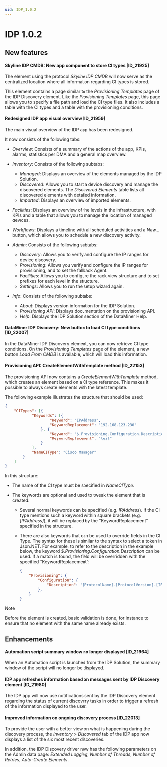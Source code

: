 ```yaml
---
uid: IDP_1.0.2
---
```


# IDP 1.0.2

## New features

#### Skyline IDP CMDB: New app component to store CI types \[ID_21925\]

The element using the protocol *Skyline IDP CMDB* will now serve as the centralized location where all information regarding CI types is stored.

This element contains a page similar to the *Provisioning Templates* page of the IDP Discovery element. Like the *Provisioning Templates* page, this page allows you to specify a file path and load the CI type files. It also includes a table with the CI types and a table with the provisioning conditions.

#### Redesigned IDP app visual overview \[ID_21959\]

The main visual overview of the IDP app has been redesigned.

It now consists of the following tabs:

- *Overview*: Consists of a summary of the actions of the app, KPIs, alarms, statistics per DMA and a general map overview.

- *Inventory*: Consists of the following subtabs:

  - *Managed*: Displays an overview of the elements managed by the IDP Solution.
  - *Discovered*: Allows you to start a device discovery and manage the discovered elements. The *Discovered Elements* table lists all discovered elements with detailed information.
  - *Imported*: Displays an overview of imported elements.

- *Facilities*: Displays an overview of the levels in the infrastructure, with KPIs and a table that allows you to manage the location of managed devices.

- *Workflows*: Displays a timeline with all scheduled activities and a *New...* button, which allows you to schedule a new discovery activity.

- *Admin*: Consists of the following subtabs:

  - *Discovery*: Allows you to verify and configure the IP ranges for device discovery.
  - *Provisioning*: Allows you verify and configure the IP ranges for provisioning, and to set the fallback Agent.
  - *Facilities*: Allows you to configure the rack view structure and to set prefixes for each level in the structure.
  - *Settings*: Allows you to run the setup wizard again.

- *Info*: Consists of the following subtabs:

  - *About*: Displays version information for the IDP Solution.
  - *Provisioning API*: Displays documentation on the provisioning API.
  - *Help*: Displays the IDP Solution section of the DataMiner Help.

#### DataMiner IDP Discovery: New button to load CI type conditions \[ID_22007\]

In the DataMiner IDP Discovery element, you can now retrieve CI type conditions. On the *Provisioning Templates* page of the element, a new button *Load From CMDB* is available, which will load this information.

#### Provisioning API: CreateElementWithTemplate method \[ID_22153\]

The provisioning API now contains a *CreateElementWithTemplate* method, which creates an element based on a CI type reference. This makes it possible to always create elements with the latest template.

The following example illustrates the structure that should be used:

```json
{
    "CITypes": [{
            "Keywords": [{
                    "Keyword": "IPAddress",
                    "KeywordReplacement": "192.168.123.230"
                }, {
                    "Keyword": "$.Provisioning.Configuration.Description",
                    "KeywordReplacement": "test"
                }
            ],
            "NameCIType": "Cisco Manager"
        }
    ]
}
```

In this structure:

- The name of the CI type must be specified in *NameCIType*.

- The keywords are optional and used to tweak the element that is created:

  - Several normal keywords can be specified (e.g. *IPAddress*). If the CI type mentions such a keyword within square brackets (e.g. *\[IPAddress\]*), it will be replaced by the "KeywordReplacement" specified in the structure.

  - There are also keywords that can be used to override fields in the CI Type. The syntax for these is similar to the syntax to select a token in Json.NET. For example, to refer to the description in the example below, the keyword *$.Provisioning.Configuration.Description* can be used. If a match is found, the field will be overridden with the specified “KeywordReplacement”:

    ```json
    {
        "Provisioning": {
            "Configuration": {
                "Description": "[ProtocolName]-[ProtocolVersion]-[IPAddress]",
            },
        }
    }
    ```

> [!NOTE]
> Before the element is created, basic validation is done, for instance to ensure that no element with the same name already exists.

## Enhancements

#### Automation script summary window no longer displayed \[ID_21964\]

When an Automation script is launched from the IDP Solution, the summary window of the script will no longer be displayed.

#### IDP app refreshes information based on messages sent by IDP Discovery element \[ID_21980\]

The IDP app will now use notifications sent by the IDP Discovery element regarding the status of current discovery tasks in order to trigger a refresh of the information displayed to the user.

#### Improved information on ongoing discovery process \[ID_22013\]

To provide the user with a better view on what is happening during the discovery process, the *Inventory* > *Discovered* tab of the IDP app now displays a list of the six most recent discoveries.

In addition, the IDP Discovery driver now has the following parameters on the Admin data page: *Extended Logging*, *Number of Threads*, *Number of Retries*, *Auto-Create Elements*.
